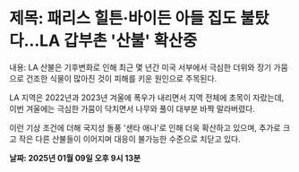 # **제목: 패리스 힐튼·바이든 아들 집도 불탔다…LA 갑부촌 '산불' 확산중**

  내용: LA 산불은 기후변화로 인해 최근 몇 년간 미국 서부에서 극심한 더위와 장기 가뭄으로 건조한 식물이 많아진 것이 피해를 키운 원인으로 주목된다.

LA 지역은 2022년과 2023년 겨울에 폭우가 내리면서 지역 전체에 초목이 자랐는데, 이번 겨울에는 극심한 가뭄이 닥치면서 나무와 풀이 대부분 바짝 말라버렸다.

이런 기상 조건에 더해 국지성 돌풍 '샌타 애나'로 인해 더욱 확산하고 있으며, 추가로 크고 작은 다른 산불들이 이어지며 대응이 불가능한 수준으로 치닫고 있다.

  **날짜: 2025년 01월 09일 오후 9시 13분**